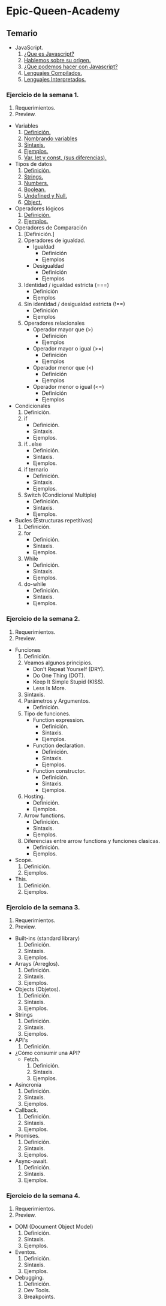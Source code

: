 # Epic-Queen-Academy

## Temario
* JavaScript.
  1. [¿Que es Javascript?](https://github.com/Zitle-Nancy/Code-School-/blob/version-1/JavaScript/conceptosBasicos.md#que-es-javascript)
  2. [Hablemos sobre su origen.](https://github.com/Zitle-Nancy/Code-School-/blob/version-1/JavaScript/conceptosBasicos.md#hablemos-sobre-su-origen)
  2. [¿Que podemos hacer con Javascript?](https://github.com/Zitle-Nancy/Code-School-/blob/version-1/JavaScript/conceptosBasicos.md#que-podemos-hacer-con-javascript)
  3. [Lenguajes Compilados.](https://github.com/Zitle-Nancy/Code-School-/blob/version-1/JavaScript/conceptosBasicos.md#lenguaje-compilado)
  4. [Lenguajes Interpretados.](https://github.com/Zitle-Nancy/Code-School-/blob/version-1/JavaScript/conceptosBasicos.md#lenguaje-interpretado)

### Ejercicio de la semana 1.
  1. Requerimientos.
  2. Preview.
* Variables
    1. [Definición.](https://github.com/Zitle-Nancy/Code-School-/blob/version-1/JavaScript/variables.md#definici%C3%B3n)
    2. [Nombrando variables](https://github.com/Zitle-Nancy/Code-School-/blob/version-1/JavaScript/variables.md#nombrando-variables)
    3. [Sintaxis.](https://github.com/Zitle-Nancy/Code-School-/blob/version-1/JavaScript/variables.md#sintaxis)
    4. [Ejemplos.](https://github.com/Zitle-Nancy/Code-School-/blob/version-1/JavaScript/variables.md#ejemplos)
    5. [Var, let y const, (sus diferencias).](https://github.com/Zitle-Nancy/Code-School-/blob/version-1/JavaScript/variables.md#var-let-y-const-sus-diferencias)
* Tipos de datos
    1. [Definición.](https://github.com/Zitle-Nancy/Javascript/blob/version-1/JavaScript/tiposDeDatos.md#definici%C3%B3n)
    2. [Strings.](https://github.com/Zitle-Nancy/Javascript/blob/version-1/JavaScript/tiposDeDatos.md#string)
    3. [Numbers.](https://github.com/Zitle-Nancy/Javascript/blob/version-1/JavaScript/tiposDeDatos.md#numbers)
    4. [Boolean.](https://github.com/Zitle-Nancy/Javascript/blob/version-1/JavaScript/tiposDeDatos.md#boolean)
    5. [Undefined y Null.](https://github.com/Zitle-Nancy/Javascript/blob/version-1/JavaScript/tiposDeDatos.md#undefined-y-null)
    6. [Object.](https://github.com/Zitle-Nancy/Javascript/blob/version-1/JavaScript/tiposDeDatos.md#object)
* Operadores lógicos
    1. [Definición.](https://github.com/Zitle-Nancy/Javascript/blob/version-1/JavaScript/operadoresLogicos.md#definici%C3%B3n)
    2. [Ejemplos.](https://github.com/Zitle-Nancy/Javascript/blob/version-1/JavaScript/operadoresLogicos.md#ejemplos)
* Operadores de Comparación
    1. [Definición.]
    2. Operadores de igualdad.
        + Igualdad
            + Definición
            + Ejemplos
        + Desigualdad
            + Definición
            + Ejemplos
    3. Identidad / igualdad estricta (===)
        + Definición
        + Ejemplos
    4. Sin identidad / desigualdad estricta (!==)
        + Definición
        + Ejemplos   
    5. Operadores relacionales
        + Operador mayor que  (>)
            + Definición
            + Ejemplos
        + Operador mayor o igual (>=)
            + Definición
            + Ejemplos
        + Operador menor que (<)
            + Definición
            + Ejemplos
        + Operador menor o igual (<=)
            + Definición
            + Ejemplos
* Condicionales 
    1. Definición.
    2. if
        + Definición.
        + Sintaxis.
        + Ejemplos.
    3. if...else
        + Definición.
        + Sintaxis.
        + Ejemplos.
    4. if ternario
        + Definición.
        + Sintaxis.
        + Ejemplos.
    5. Switch (Condicional Multiple)
        + Definición.
        + Sintaxis.
        + Ejemplos.
* Bucles (Estructuras repetitivas)
    1. Definición.
    2. for
         + Definición.
        + Sintaxis.
        + Ejemplos.
    3. While
        + Definición.
        + Sintaxis.
        + Ejemplos.
    4. do-while
        + Definición.
        + Sintaxis.
        + Ejemplos.
### Ejercicio de la semana 2.
  1. Requerimientos.
  2. Preview.
* Funciones
  1. Definición.
  2. Veamos algunos principios.
        * Don't Repeat Yourself (DRY).
        * Do One Thing (DOT).
        * Keep It Simple Stupid (KISS).
        * Less Is More.
  3. Sintaxis.
  4. Parámetros y Argumentos.
        * Definición.
  5. Tipo de funciones.
        * Function expression.
            * Definición.
            * Sintaxis.
            * Ejemplos.
        * Function declaration.
            * Definición.
            * Sintaxis.
            * Ejemplos.
        * Function constructor.
            * Definición.
            * Sintaxis.
            * Ejemplos.
  6. Hosting.
        * Definición.
        * Ejemplos.
  7. Arrow functions.
        * Definición.
        * Sintaxis.
        * Ejemplos.
  8. Diferencias entre arrow functions y funciones clasicas.
        * Definición.
        * Ejemplos.
* Scope.
  1. Definición.
  2. Ejemplos.
* This.
  1. Definición.
  2. Ejemplos.

### Ejercicio de la semana 3.
  1. Requerimientos.
  2. Preview.
* Built-ins (standard library)
  1. Definición.
  2. Sintaxis.
  3. Ejemplos.
* Arrays (Arreglos).
  1. Definición.
  2. Sintaxis.
  3. Ejemplos.
* Objects (Objetos).
  1. Definición.
  2. Sintaxis.
  3. Ejemplos.
* Strings 
  1. Definición.
  2. Sintaxis.
  3. Ejemplos.
* API's
  1. Definición.
* ¿Cómo consumir una API?
    * Fetch.
        1. Definición.
        2. Sintaxis.
        3. Ejemplos.
* Asincronía
  1. Definición.
  2. Sintaxis.
  3. Ejemplos.
* Callback.
  1. Definición.
  2. Sintaxis.
  3. Ejemplos.
* Promises.
  1. Definición.
  2. Sintaxis.
  3. Ejemplos.
* Async-await.
  1. Definición.
  2. Sintaxis.
  3. Ejemplos.

### Ejercicio de la semana 4.
  1. Requerimientos.
  2. Preview.
* DOM (Document Object Model)
  1. Definición.
  2. Sintaxis.
  3. Ejemplos.
* Eventos.
  1. Definición.
  2. Sintaxis.
  3. Ejemplos.
* Debugging.
  1. Definición.
  2. Dev Tools.
  3. Breakpoints.

